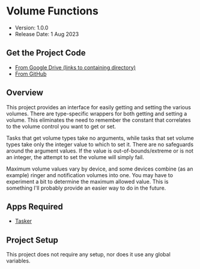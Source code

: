 # Volume Functions

  * Version: 1.0.0
  * Release Date: 1 Aug 2023

## Get the Project Code

  * [From Google Drive (links to containing directory)](https://drive.google.com/drive/folders/12u6BbX-fF22aPMLjOU_NiN_I0DUyJTaE?usp=drive_link)
  * [From GitHub](https://github.com/c-d-smith/android-automation/blob/main/projects/volume-functions/Volume_Functions.prj.xml)

## Overview

This project provides an interface for easily getting and setting the various volumes. There are type-specific wrappers for both getting and setting a volume. This eliminates the need to remember the constant that correlates to the volume control you want to get or set.

Tasks that get volume types take no arguments, while tasks that set volume types take only the integer value to which to set it. There are no safeguards around the argument values. If the value is out-of-bounds/extreme or is not an integer, the attempt to set the volume will simply fail.

Maximum volume values vary by device, and some devices combine (as an example) ringer and notification volumes into one. You may have to experiment a bit to determine the maximum allowed value. This is something I'll probably provide an easier way to do in the future.

## Apps Required

  * [Tasker](https://play.google.com/store/apps/details?id=net.dinglisch.android.taskerm)
    
## Project Setup

This project does not require any setup, nor does it use any global variables.

